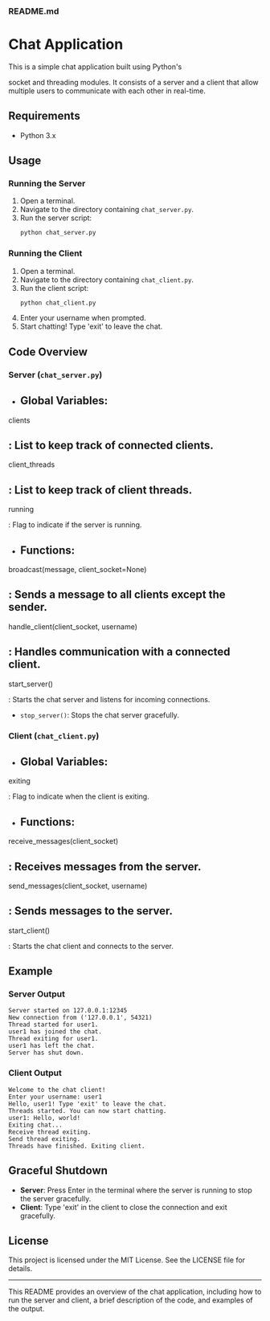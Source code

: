 ### README.md

# Chat Application

This is a simple chat application built using Python's 

socket and threading modules. It consists of a server and a client that allow multiple users to communicate with each other in real-time.

## Requirements

- Python 3.x

## Usage

### Running the Server

1. Open a terminal.
2. Navigate to the directory containing `chat_server.py`.
3. Run the server script:
   ```sh
   python chat_server.py
   ```

### Running the Client

1. Open a terminal.
2. Navigate to the directory containing `chat_client.py`.
3. Run the client script:
   ```sh
   python chat_client.py
   ```
4. Enter your username when prompted.
5. Start chatting! Type 'exit' to leave the chat.

## Code Overview

### Server (`chat_server.py`)

- **Global Variables**:
  - 

clients

: List to keep track of connected clients.
  - 

client_threads

: List to keep track of client threads.
  - 

running

: Flag to indicate if the server is running.

- **Functions**:
  - 

broadcast(message, client_socket=None)

: Sends a message to all clients except the sender.
  - 

handle_client(client_socket, username)

: Handles communication with a connected client.
  - 

start_server()

: Starts the chat server and listens for incoming connections.
  - `stop_server()`: Stops the chat server gracefully.

### Client (`chat_client.py`)

- **Global Variables**:
  - 

exiting

: Flag to indicate when the client is exiting.

- **Functions**:
  - 

receive_messages(client_socket)

: Receives messages from the server.
  - 

send_messages(client_socket, username)

: Sends messages to the server.
  - 

start_client()

: Starts the chat client and connects to the server.

## Example

### Server Output

```
Server started on 127.0.0.1:12345
New connection from ('127.0.0.1', 54321)
Thread started for user1.
user1 has joined the chat.
Thread exiting for user1.
user1 has left the chat.
Server has shut down.
```

### Client Output

```
Welcome to the chat client!
Enter your username: user1
Hello, user1! Type 'exit' to leave the chat.
Threads started. You can now start chatting.
user1: Hello, world!
Exiting chat...
Receive thread exiting.
Send thread exiting.
Threads have finished. Exiting client.
```

## Graceful Shutdown

- **Server**: Press Enter in the terminal where the server is running to stop the server gracefully.
- **Client**: Type 'exit' in the client to close the connection and exit gracefully.

## License

This project is licensed under the MIT License. See the LICENSE file for details.

---

This README provides an overview of the chat application, including how to run the server and client, a brief description of the code, and examples of the output.
